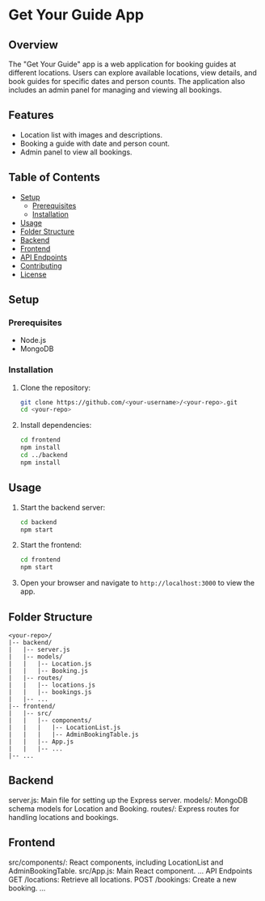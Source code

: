 # Get Your Guide App

## Overview

The "Get Your Guide" app is a web application for booking guides at different locations. Users can explore available locations, view details, and book guides for specific dates and person counts. The application also includes an admin panel for managing and viewing all bookings.

## Features

- Location list with images and descriptions.
- Booking a guide with date and person count.
- Admin panel to view all bookings.

## Table of Contents

- [Setup](#setup)
  - [Prerequisites](#prerequisites)
  - [Installation](#installation)
- [Usage](#usage)
- [Folder Structure](#folder-structure)
- [Backend](#backend)
- [Frontend](#frontend)
- [API Endpoints](#api-endpoints)
- [Contributing](#contributing)
- [License](#license)

## Setup

### Prerequisites

- Node.js
- MongoDB

### Installation

1. Clone the repository:

    ```bash
    git clone https://github.com/<your-username>/<your-repo>.git
    cd <your-repo>
    ```

2. Install dependencies:

    ```bash
    cd frontend
    npm install
    cd ../backend
    npm install
    ```

## Usage

1. Start the backend server:

    ```bash
    cd backend
    npm start
    ```

2. Start the frontend:

    ```bash
    cd frontend
    npm start
    ```

3. Open your browser and navigate to `http://localhost:3000` to view the app.

## Folder Structure

```plaintext
<your-repo>/
|-- backend/
|   |-- server.js
|   |-- models/
|   |   |-- Location.js
|   |   |-- Booking.js
|   |-- routes/
|   |   |-- locations.js
|   |   |-- bookings.js
|   |-- ...
|-- frontend/
|   |-- src/
|   |   |-- components/
|   |   |   |-- LocationList.js
|   |   |   |-- AdminBookingTable.js
|   |   |-- App.js
|   |   |-- ...
|-- ...

```

## Backend
server.js: Main file for setting up the Express server.
models/: MongoDB schema models for Location and Booking.
routes/: Express routes for handling locations and bookings.
## Frontend
src/components/: React components, including LocationList and AdminBookingTable.
src/App.js: Main React component.
...
API Endpoints
GET /locations: Retrieve all locations.
POST /bookings: Create a new booking.
...

